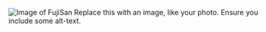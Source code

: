 ![Image of FujiSan](https://user-images.githubusercontent.com/66107632/131526968-1d0ddcd1-a7e1-4e0e-9fc9-085321ab482f.jpg)
Replace this with an image, like your photo. Ensure you include some alt-text.

